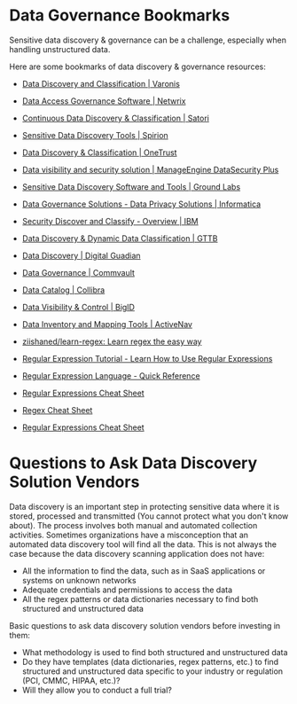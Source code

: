# Data Governance Bookmarks

Sensitive data discovery & governance can be a challenge, especially when handling unstructured data. 

Here are some bookmarks of data discovery & governance resources:

* [Data Discovery and Classification | Varonis](https://www.varonis.com/use-case/data-discovery-and-classification)
  
* [Data Access Governance Software | Netwrix](https://www.netwrix.com/data_access_governance.html)
  
* [Continuous Data Discovery & Classification | Satori](https://satoricyber.com/continuous-data-discovery-classification)

* [Sensitive Data Discovery Tools | Spirion](https://www.spirion.com/sensitive-data-discovery/)
  
* [Data Discovery & Classification | OneTrust](https://www.onetrust.com/products/data-discovery/)
  
* [Data visibility and security solution | ManageEngine DataSecurity Plus](https://www.manageengine.com/data-security/)
  
* [Sensitive Data Discovery Software and Tools | Ground Labs](https://www.groundlabs.com/)
  
* [Data Governance Solutions - Data Privacy Solutions | Informatica](https://www.informatica.com/solutions/data-governance-and-compliance.html)
  
* [Security Discover and Classify - Overview | IBM](https://www.ibm.com/products/ibm-security-discover-and-classify)
  
* [Data Discovery & Dynamic Data Classification | GTTB](https://gttb.com/data-discovery-data-classification/)
  
* [Data Discovery | Digital Guadian](https://www.digitalguardian.com/products/data-discovery)
  
* [Data Governance | Commvault](https://www.commvault.com/platform/products/data-governance)
  
* [Data Catalog | Collibra](https://www.collibra.com/us/en/products/data-catalog)
  
* [Data Visibility & Control | BigID](https://bigid.com/)
  
* [Data Inventory and Mapping Tools | ActiveNav](https://www.activenav.com/solutions/inventory-and-mapping)
  
* [ziishaned/learn-regex: Learn regex the easy way](https://github.com/ziishaned/learn-regex)
  
* [Regular Expression Tutorial - Learn How to Use Regular Expressions](https://www.regular-expressions.info/tutorial.html)
  
* [Regular Expression Language - Quick Reference](https://learn.microsoft.com/en-us/dotnet/standard/base-types/regular-expression-language-quick-reference)
  
* [Regular Expressions Cheat Sheet](https://www.datacamp.com/cheat-sheet/regular-expresso)
  
* [Regex Cheat Sheet](https://www.rexegg.com/regex-quickstart.html)
  
* [Regular Expressions Cheat Sheet](https://cheatography.com/davechild/cheat-sheets/regular-expressions/)

# Questions to Ask Data Discovery Solution Vendors

Data discovery is an important step in protecting sensitive data where it is stored,
processed and transmitted (You cannot protect what you don't know about). The
process involves both manual and automated collection activities. Sometimes
organizations have a misconception that an automated data discovery tool will find all
the data. This is not always the case because the data discovery scanning application
does not have:
* All the information to find the data, such as in SaaS applications or systems on
unknown networks
* Adequate credentials and permissions to access the data
* All the regex patterns or data dictionaries necessary to find both structured and
unstructured data

Basic questions to ask data discovery solution vendors before investing in them:
* What methodology is used to find both structured and unstructured data
* Do they have templates (data dictionaries, regex patterns, etc.) to find structured
and unstructured data specific to your industry or regulation (PCI, CMMC, HIPAA,
etc.)?
* Will they allow you to conduct a full trial?
